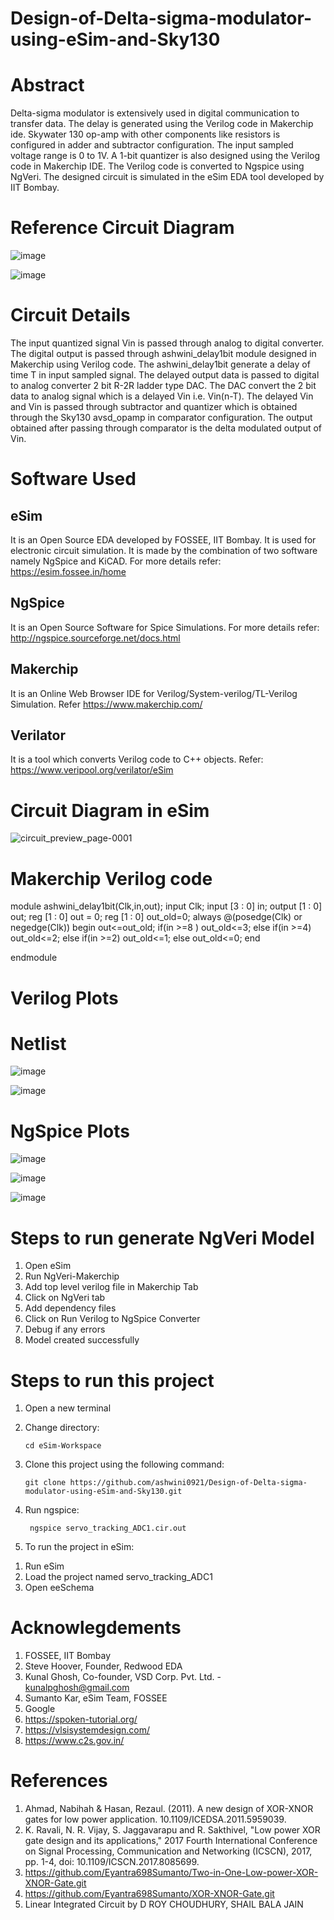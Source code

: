 # Design-of-Delta-sigma-modulator-using-eSim-and-Sky130

# Abstract

Delta-sigma modulator is extensively used in digital communication to transfer data. The delay is generated using the Verilog code in Makerchip ide. Skywater 130 op-amp with other components like resistors  is configured in adder and subtractor configuration. The input sampled voltage range is 0 to 1V. A 1-bit quantizer is also designed using the Verilog code in Makerchip IDE. The Verilog code is converted to Ngspice using NgVeri.  The designed circuit is simulated in the eSim EDA tool developed by IIT Bombay. 

# Reference Circuit Diagram

![image](https://user-images.githubusercontent.com/111654188/209861030-47859167-b444-4fcd-8ad2-5c3953db1eff.png)

![image](https://user-images.githubusercontent.com/111654188/209861115-4b2b3d66-e813-4062-a871-f8d5345a3906.png)

# Circuit Details

The input quantized signal Vin is passed through analog to digital converter. The digital output is passed through ashwini_delay1bit module designed in Makerchip using Verilog code. The ashwini_delay1bit generate a delay of time T in input sampled signal. The delayed output data is passed to digital to analog converter 2 bit R-2R ladder type DAC. The DAC convert the 2 bit data to analog signal which is a delayed Vin i.e. Vin(n-T). The delayed Vin and Vin is passed through subtractor and quantizer which is obtained through the Sky130 avsd_opamp in comparator configuration. The output obtained after passing through comparator is the delta modulated output of Vin.

# Software Used

## eSim

It is an Open Source EDA developed by FOSSEE, IIT Bombay. It is used for electronic circuit simulation. It is made by the combination of two software namely NgSpice and KiCAD.
For more details refer:
https://esim.fossee.in/home

## NgSpice

It is an Open Source Software for Spice Simulations. For more details refer:
http://ngspice.sourceforge.net/docs.html

## Makerchip

It is an Online Web Browser IDE for Verilog/System-verilog/TL-Verilog Simulation. Refer
https://www.makerchip.com/

## Verilator

It is a tool which converts Verilog code to C++ objects. Refer: https://www.veripool.org/verilator/eSim

# Circuit Diagram in eSim

![circuit_preview_page-0001](https://user-images.githubusercontent.com/111654188/209862765-ac2b678e-caca-4a56-9e14-662a84af21c9.jpg)

# Makerchip Verilog code

module ashwini_delay1bit(Clk,in,out);
input Clk;
input [3 : 0] in;
output [1 : 0] out;
reg [1 : 0] out = 0; 
reg [1 : 0] out_old=0;
 always @(posedge(Clk) or negedge(Clk))
 begin
    out<=out_old;
        if(in >=8 )
          out_old<=3;
       else if(in >=4)
          out_old<=2;
       else if(in >=2)
          out_old<=1;
       else
          out_old<=0;
 end       
 
endmodule

# Verilog Plots


# Netlist

![image](https://user-images.githubusercontent.com/111654188/209862361-711f381c-f7cc-4b29-8458-33a76242aaa8.png)

![image](https://user-images.githubusercontent.com/111654188/209862447-a46a554e-6ca3-414f-b6d5-2d6e1d15b11c.png)

# NgSpice Plots

![image](https://user-images.githubusercontent.com/111654188/209862926-a9b3e9d1-7bf9-4130-af0f-4263a1d5d8d9.png)

![image](https://user-images.githubusercontent.com/111654188/209863021-dcfd7b66-747e-4c98-83ee-be23b3dc7d96.png)

![image](https://user-images.githubusercontent.com/111654188/209863068-0366f96b-d725-4b9e-8936-2524ce597890.png)


# Steps to run generate NgVeri Model


1. Open eSim
2. Run NgVeri-Makerchip
3. Add top level verilog file in Makerchip Tab
4. Click on NgVeri tab
5. Add dependency files
6. Click on Run Verilog to NgSpice Converter
7. Debug if any errors
8. Model created successfully

# Steps to run this project


1. Open a new terminal
2. Change directory:

       cd eSim-Workspace
3. Clone this project using the following command:

       git clone https://github.com/ashwini0921/Design-of-Delta-sigma-modulator-using-eSim-and-Sky130.git
4. Run ngspice:

        ngspice servo_tracking_ADC1.cir.out
5. To run the project in eSim:

1)  Run eSim
2)  Load the project named servo_tracking_ADC1
3)  Open eeSchema

# Acknowlegdements

1. FOSSEE, IIT Bombay
2. Steve Hoover, Founder, Redwood EDA
3. Kunal Ghosh, Co-founder, VSD Corp. Pvt. Ltd. - kunalpghosh@gmail.com
4. Sumanto Kar, eSim Team, FOSSEE
5. Google
6. https://spoken-tutorial.org/
7. https://vlsisystemdesign.com/
8. https://www.c2s.gov.in/

# References

1. Ahmad, Nabihah & Hasan, Rezaul. (2011). A new design of XOR-XNOR gates for low power application. 10.1109/ICEDSA.2011.5959039.
2. K. Ravali, N. R. Vijay, S. Jaggavarapu and R. Sakthivel, "Low power XOR gate design and its applications," 2017 Fourth International Conference on Signal Processing, Communication and Networking (ICSCN), 2017, pp. 1-4, doi: 10.1109/ICSCN.2017.8085699.
3. https://github.com/Eyantra698Sumanto/Two-in-One-Low-power-XOR-XNOR-Gate.git
4. https://github.com/Eyantra698Sumanto/XOR-XNOR-Gate.git
5. Linear Integrated Circuit by D ROY CHOUDHURY, SHAIL BALA JAIN
